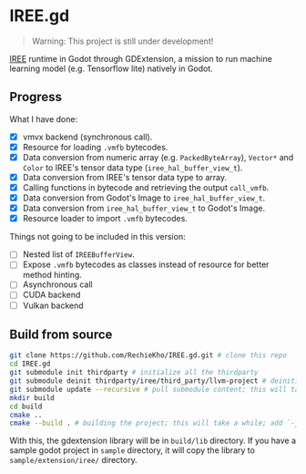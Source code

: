 # IREE.gd

> Warning: This project is still under development!

[IREE](https://github.com/openxla/iree) runtime in Godot through GDExtension, a mission to run machine learning model (e.g. Tensorflow lite) natively in Godot.

## Progress
What I have done:
- [x] vmvx backend (synchronous call).
- [x] Resource for loading `.vmfb` bytecodes.
- [x] Data conversion from numeric array (e.g. `PackedByteArray`), `Vector*` and `Color` to IREE's tensor data type (`iree_hal_buffer_view_t`).
- [x] Data conversion from IREE's tensor data type to array.
- [x] Calling functions in bytecode and retrieving the output `call_vmfb`.
- [x] Data conversion from Godot's Image to `iree_hal_buffer_view_t`.
- [x] Data conversion from `iree_hal_buffer_view_t` to Godot's Image.
- [x] Resource loader to import `.vmfb` bytecodes.

Things not going to be included in this version:
- [ ] Nested list of `IREEBufferView`.
- [ ] Expose `.vmfb` bytecodes as classes instead of resource for better method hinting.
- [ ] Asynchronous call
- [ ] CUDA backend
- [ ] Vulkan backend

## Build from source
```sh
git clone https://github.com/RechieKho/IREE.gd.git # clone this repo
cd IREE.gd
git submodule init thirdparty # initialize all the thirdparty
git submodule deinit thirdparty/iree/third_party/llvm-project # deinitialize llvm; we are not compiling the compiler
git submodule update --recursive # pull submodule content; this will take a while
mkdir build
cd build
cmake ..
cmake --build . # building the project; this will take a while; add `-j` flag to make it faster
```

With this, the gdextension library will be in `build/lib` directory.
If you have a sample godot project in `sample` directory, it will copy the library to `sample/extension/iree/` directory.
